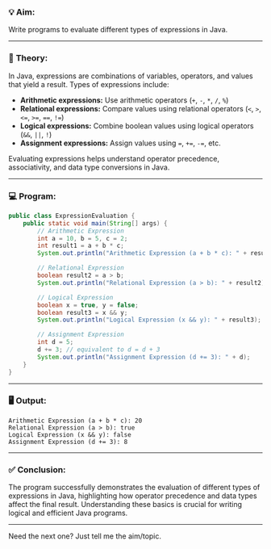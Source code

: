 
### 💡 **Aim:**
Write programs to evaluate different types of expressions in Java.

---

### 📘 **Theory:**

In Java, expressions are combinations of variables, operators, and values that yield a result. Types of expressions include:

- **Arithmetic expressions:** Use arithmetic operators (`+`, `-`, `*`, `/`, `%`)
- **Relational expressions:** Compare values using relational operators (`<`, `>`, `<=`, `>=`, `==`, `!=`)
- **Logical expressions:** Combine boolean values using logical operators (`&&`, `||`, `!`)
- **Assignment expressions:** Assign values using `=`, `+=`, `-=`, etc.

Evaluating expressions helps understand operator precedence, associativity, and data type conversions in Java.

---

### 💻 **Program:**

```java
public class ExpressionEvaluation {
    public static void main(String[] args) {
        // Arithmetic Expression
        int a = 10, b = 5, c = 2;
        int result1 = a + b * c;
        System.out.println("Arithmetic Expression (a + b * c): " + result1);

        // Relational Expression
        boolean result2 = a > b;
        System.out.println("Relational Expression (a > b): " + result2);

        // Logical Expression
        boolean x = true, y = false;
        boolean result3 = x && y;
        System.out.println("Logical Expression (x && y): " + result3);

        // Assignment Expression
        int d = 5;
        d += 3; // equivalent to d = d + 3
        System.out.println("Assignment Expression (d += 3): " + d);
    }
}
```

---

### 🖥️ **Output:**

```
Arithmetic Expression (a + b * c): 20
Relational Expression (a > b): true
Logical Expression (x && y): false
Assignment Expression (d += 3): 8
```

---

### ✅ **Conclusion:**

The program successfully demonstrates the evaluation of different types of expressions in Java, highlighting how operator precedence and data types affect the final result. Understanding these basics is crucial for writing logical and efficient Java programs.

---

Need the next one? Just tell me the aim/topic.
